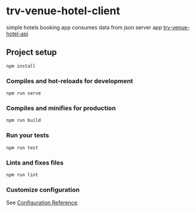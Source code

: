 # trv-venue-hotel-client
simple hotels booking app consumes data from json server app [trv-venue-hotel-api](https://github.com/Ahmed-osama/trv-venue-hotel-api)


## Project setup
```
npm install
```

### Compiles and hot-reloads for development
```
npm run serve
```

### Compiles and minifies for production
```
npm run build
```

### Run your tests
```
npm run test
```

### Lints and fixes files
```
npm run lint
```

### Customize configuration
See [Configuration Reference](https://cli.vuejs.org/config/).
